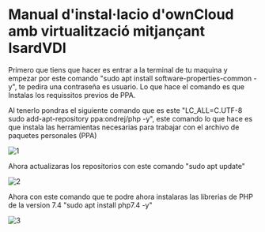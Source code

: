 # Manual d'instal·lacio d'ownCloud amb virtualització mitjançant IsardVDI

Primero que tiens que hacer es entrar a la terminal de tu maquina y empezar por este comando "sudo apt install software-properties-common -y", te pedira una contraseña es usuario. Lo que hace el comando es que Instalas los requissitos previos de PPA.

Al tenerlo pondras el siguiente comando que es este "LC_ALL=C.UTF-8 sudo add-apt-repository ppa:ondrej/php -y", este comando lo que hace es que instala las herramientas  necesarias para trabajar con el archivo de paquetes personales (PPA)

![1](https://github.com/user-attachments/assets/89809771-aa4f-4b40-8f87-5fa0ef6ded29)

Ahora actualizaras los repositorios con este comando "sudo apt update"

![2](https://github.com/user-attachments/assets/3695bbb5-0197-4f61-acf4-bd43d1a0623e)



Ahora con este comando que te podre ahora instalaras las librerias de PHP de la version 7.4 "sudo apt install php7.4 -y"

![3](https://github.com/user-attachments/assets/d76b6995-2dc6-44a5-abb2-e06b5be3d797)

